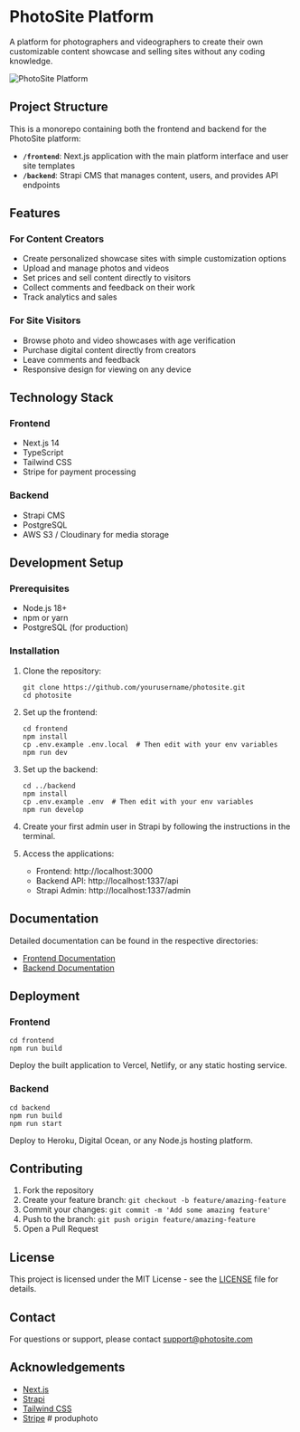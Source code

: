 # PhotoSite Platform

A platform for photographers and videographers to create their own customizable content showcase and selling sites without any coding knowledge.

![PhotoSite Platform](https://via.placeholder.com/1200x600/6C63FF/FFFFFF?text=PhotoSite+Platform)

## Project Structure

This is a monorepo containing both the frontend and backend for the PhotoSite platform:

- **`/frontend`**: Next.js application with the main platform interface and user site templates
- **`/backend`**: Strapi CMS that manages content, users, and provides API endpoints

## Features

### For Content Creators

- Create personalized showcase sites with simple customization options
- Upload and manage photos and videos
- Set prices and sell content directly to visitors
- Collect comments and feedback on their work
- Track analytics and sales

### For Site Visitors

- Browse photo and video showcases with age verification
- Purchase digital content directly from creators
- Leave comments and feedback
- Responsive design for viewing on any device

## Technology Stack

### Frontend
- Next.js 14
- TypeScript
- Tailwind CSS
- Stripe for payment processing

### Backend
- Strapi CMS
- PostgreSQL
- AWS S3 / Cloudinary for media storage

## Development Setup

### Prerequisites

- Node.js 18+
- npm or yarn
- PostgreSQL (for production)

### Installation

1. Clone the repository:
   ```
   git clone https://github.com/yourusername/photosite.git
   cd photosite
   ```

2. Set up the frontend:
   ```
   cd frontend
   npm install
   cp .env.example .env.local  # Then edit with your env variables
   npm run dev
   ```

3. Set up the backend:
   ```
   cd ../backend
   npm install
   cp .env.example .env  # Then edit with your env variables
   npm run develop
   ```

4. Create your first admin user in Strapi by following the instructions in the terminal.

5. Access the applications:
   - Frontend: http://localhost:3000
   - Backend API: http://localhost:1337/api
   - Strapi Admin: http://localhost:1337/admin

## Documentation

Detailed documentation can be found in the respective directories:

- [Frontend Documentation](./frontend/README.md)
- [Backend Documentation](./backend/README.md)

## Deployment

### Frontend

```
cd frontend
npm run build
```

Deploy the built application to Vercel, Netlify, or any static hosting service.

### Backend

```
cd backend
npm run build
npm run start
```

Deploy to Heroku, Digital Ocean, or any Node.js hosting platform.

## Contributing

1. Fork the repository
2. Create your feature branch: `git checkout -b feature/amazing-feature`
3. Commit your changes: `git commit -m 'Add some amazing feature'`
4. Push to the branch: `git push origin feature/amazing-feature`
5. Open a Pull Request

## License

This project is licensed under the MIT License - see the [LICENSE](LICENSE) file for details.

## Contact

For questions or support, please contact support@photosite.com

## Acknowledgements

- [Next.js](https://nextjs.org/)
- [Strapi](https://strapi.io/)
- [Tailwind CSS](https://tailwindcss.com/)
- [Stripe](https://stripe.com/) #   p r o d u p h o t o  
 
